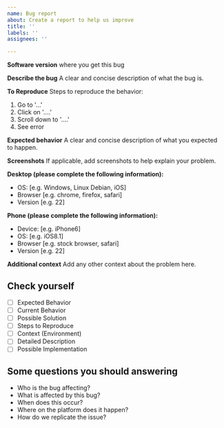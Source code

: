 ```yaml
---
name: Bug report
about: Create a report to help us improve
title: ''
labels: ''
assignees: ''

---
```


**Software version** where you get this bug

**Describe the bug**
A clear and concise description of what the bug is.

**To Reproduce**
Steps to reproduce the behavior:
1. Go to '...'
2. Click on '....'
3. Scroll down to '....'
4. See error

**Expected behavior**
A clear and concise description of what you expected to happen.

**Screenshots**
If applicable, add screenshots to help explain your problem.

**Desktop (please complete the following information):**
 - OS: [e.g. Windows, Linux Debian, iOS]
 - Browser [e.g. chrome, firefox, safari]
 - Version [e.g. 22]

**Phone (please complete the following information):**
 - Device: [e.g. iPhone6]
 - OS: [e.g. iOS8.1]
 - Browser [e.g. stock browser, safari]
 - Version [e.g. 22]

**Additional context**
Add any other context about the problem here.

## Check yourself

- [ ] Expected Behavior
- [ ] Current Behavior
- [ ] Possible Solution
- [ ] Steps to Reproduce
- [ ] Context (Environment)
- [ ] Detailed Description
- [ ] Possible Implementation

## Some questions you should answering
* Who is the bug affecting?
* What is affected by this bug?
* When does this occur?
* Where on the platform does it happen?
* How do we replicate the issue?

